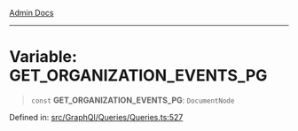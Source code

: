 [Admin Docs](/)

***

# Variable: GET\_ORGANIZATION\_EVENTS\_PG

> `const` **GET\_ORGANIZATION\_EVENTS\_PG**: `DocumentNode`

Defined in: [src/GraphQl/Queries/Queries.ts:527](https://github.com/PalisadoesFoundation/talawa-admin/blob/main/src/GraphQl/Queries/Queries.ts#L527)
